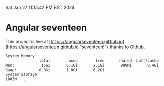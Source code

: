 Sat Jan 27 11:15:42 PM EST 2024

# Angular seventeen


This project is live at [https://angularseventeen.github.io](https://angularseventeen.github.io "seventeen!") thanks to Github.

```bash
System Memory
               total        used        free      shared  buff/cache   available
Mem:            15Gi       6.1Gi       2.1Gi       990Mi       8.4Gi       9.2Gi
Swap:          8.0Gi       1.8Gi       6.2Gi
System Storage
1003M	.
```
```bash
